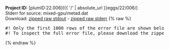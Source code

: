 **Project ID:** [plumID:22.006]({{ '/' | absolute_url }}eggs/22/006/)  
Stderr for source:  mixed-gpu/metad.dat   
Download: [zipped raw stdout](metad.dat.plumed_master.stdout.txt.zip) - [zipped raw stderr](metad.dat.plumed_master.stderr.txt.zip) 
{% raw %}
<pre>
#! Only the first 1000 rows of the error file are shown below
#! To inspect the full error file, please download the zipped raw stderr file above
</pre>
{% endraw %}
